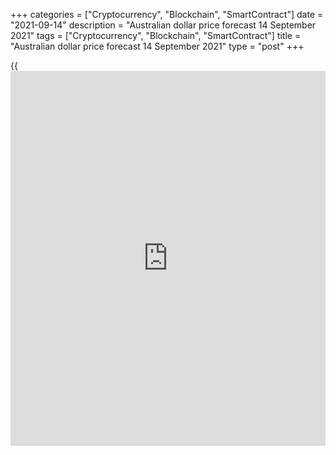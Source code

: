 +++
categories = ["Cryptocurrency", "Blockchain", "SmartContract"]
date = "2021-09-14"
description = "Australian dollar price forecast 14 September 2021"
tags = ["Cryptocurrency", "Blockchain", "SmartContract"]
title = "Australian dollar price forecast 14 September 2021"
type = "post"
+++

{{<iframe id="large-banner" src="https://www.bounty.group/#slide=22.0" width="100%" height="600" scrolling="no" style="border: 0px solid rgb(216, 221, 230); border-radius: 3px;">}}

2021-09-14

2021-09-14

Aussie: fun is over. Forecast as of 14.09.2021Dmitri Demidenko

When a currency has as many problems as the Australian dollar, its
strengthening surprises both [investor](https://www.fintechee.com/tutorial-for-forex-trading/investor-mode/)s and the Reserve Bank. How will
this affect [AUDUSD][1]? Let's figure it out and make up a trading plan.

## Monthly Australian dollar fundamental forecast

Looking at the dynamics of [AUDUSD][1], one can see that the market is
full of optimists. They are confident that Australia's imminent lift of
lockdowns will accelerate its GDP in the fourth quarter, weak statistics
on China will force the PBoC to increase monetary stimulus, and the fall
in iron ore prices is temporary. They buy Aussie on rumors. The problem
is that there is usually a huge difference between desire and reality.

What is happening with the financial markets is puzzling not only to me,
but also to Philip Lowe. The head of the RBA noted that accelerating
inflation and economic recovery could provoke other central banks to
normalize monetary [policy](https://www.fintechee.com/policy/). But Australia has its own [history](https://www.fixpro.org/post/chargeless-historical-data-api-backtesting/). The
Reserve Bank's experience in inflation and wages suggests that it is not
worth counting on an increase in the cash rate in 2022 or early 2023, as
derivatives do. The rate will remain at a record low level until 2024.

### Dynamics of cash rate and expectations of its change

 _Source: Bloomberg._

As the RBA expects a 2% decline in GDP in the third quarter due to
lockdowns with the wording "perhaps much more," it is difficult to
understand why the [AUDUSD][1] price soared so high. Is it time to come
down to earth?

Iron ore, a key component of Australian exports, soared to a record high
of $230 per ton in May. However, then a decline began, which continues
to this day. However, optimists are confident that it will end soon. The
fate of iron ore is decided by China, which intends to fix steel
production at just over 1 billion in 2021. In the first half of the
year, the companies faced overproduction, and now they are forced to
curtail their activities to meet the established quotas.

### Dynamics of [AUDUSD][1] and iron ore

 _Source: Trading Economics._

Good [news](https://www.letsplayfx.com/blog/forex-news-website/) from the talks between the presidents of the United States and
China and the expectation of a new monetary stimulus from the PBoC,
which could accelerate China's economy, had a positive impact on the
yuan. Xi Jinping said it was time to get the relationship back on track.
However, it is unlikely that Joe Biden will cancel the import duties
imposed by Donald Trump.

A serious risk factor for AUDUSD is the development of the [S&P 500][2]
correction against the background of the Fed's faster transition to
normalization of monetary [policy](https://www.fintechee.com/policy/) than [investor](https://www.fintechee.com/tutorial-for-forex-trading/investor-mode/)s currently expect.
Another factor is the rejection by Congress of the new fiscal stimulus
project from Democrats. These events will contribute to the
strengthening of the US dollar against the major world currencies.

### Monthly [AUDUSD][1] trading plan

Fun's over. This is what can be said about the [AUDUSD][1] bulls. I
recommend selling the pair in the direction of levels 0.728, 0.722, and
0.714. The release of weaker statistics on the Australian labor market
than Bloomberg experts expect and the publication of data on Chinese
retail sales and industrial production can be considered [news](https://www.letsplayfx.com/blog/forex-news-website/) reasons.







## Price chart of AUDUSD in real time mode

The content of this article reflects the author’s opinion and does not
necessarily reflect the official position of LiteForex. The material
published on this page is provided for informational purposes only and
should not be considered as the provision of investment advice for the
purposes of Directive 2004/39/EC.

Rate this article:

{{value}}

( {{count}} {{title}} )

   1. my.liteforex.com/trading/chart?symbol=AUDUSD&returnUrl=true
   2. my.liteforex.com/trading/chart?symbol=SPX&returnUrl=true